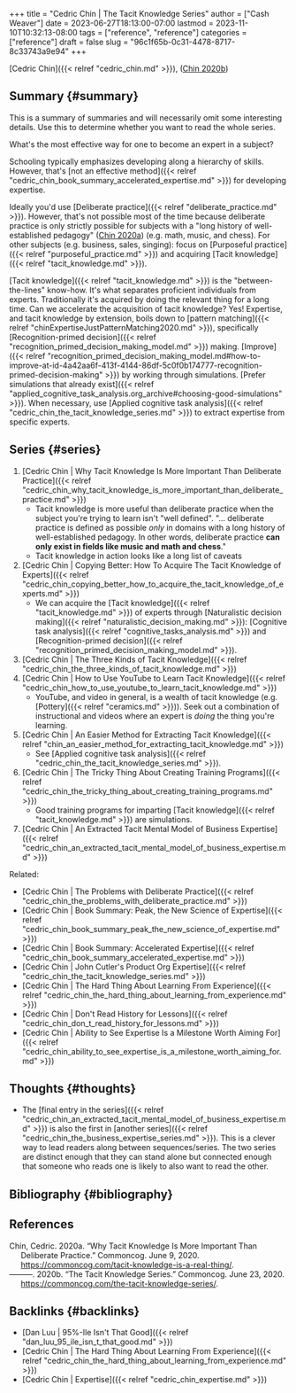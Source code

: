 +++
title = "Cedric Chin | The Tacit Knowledge Series"
author = ["Cash Weaver"]
date = 2023-06-27T18:13:00-07:00
lastmod = 2023-11-10T10:32:13-08:00
tags = ["reference", "reference"]
categories = ["reference"]
draft = false
slug = "96c1f65b-0c31-4478-8717-8c33743a9e94"
+++

[Cedric Chin]({{< relref "cedric_chin.md" >}}), (<a href="#citeproc_bib_item_2">Chin 2020b</a>)


## Summary {#summary}

This is a summary of summaries and will necessarily omit some interesting details. Use this to determine whether you want to read the whole series.

What's the most effective way for one to become an expert in a subject?

Schooling typically emphasizes developing along a hierarchy of skills. However, that's [not an effective method]({{< relref "cedric_chin_book_summary_accelerated_expertise.md" >}}) for developing expertise.

Ideally you'd use [Deliberate practice]({{< relref "deliberate_practice.md" >}}). However, that's not possible most of the time because deliberate practice is only strictly possible for subjects with a "long history of well-established pedagogy" (<a href="#citeproc_bib_item_1">Chin 2020a</a>) (e.g. math, music, and chess). For other subjects (e.g. business, sales, singing): focus on [Purposeful practice]({{< relref "purposeful_practice.md" >}}) and acquiring [Tacit knowledge]({{< relref "tacit_knowledge.md" >}}).

[Tacit knowledge]({{< relref "tacit_knowledge.md" >}}) is the "between-the-lines" know-how. It's what separates proficient individuals from experts. Traditionally it's acquired by doing the relevant thing for a long time. Can we accelerate the acquisition of tacit knowledge? Yes! Expertise, and tacit knowledge by extension, boils down to [pattern matching]({{< relref "chinExpertiseJustPatternMatching2020.md" >}}), specifically [Recognition-primed decision]({{< relref "recognition_primed_decision_making_model.md" >}}) making. [Improve]({{< relref "recognition_primed_decision_making_model.md#how-to-improve-at-id-4a42aa6f-413f-4144-86df-5c0f0b174777-recognition-primed-decision-making" >}}) by working through simulations. [Prefer simulations that already exist]({{< relref "applied_cognitive_task_analysis.org_archive#choosing-good-simulations" >}}). When necessary, use [Applied cognitive task analysis]({{< relref "cedric_chin_the_tacit_knowledge_series.md" >}}) to extract expertise from specific experts.


## Series {#series}

1.  [Cedric Chin | Why Tacit Knowledge Is More Important Than Deliberate Practice]({{< relref "cedric_chin_why_tacit_knowledge_is_more_important_than_deliberate_practice.md" >}})
    -   Tacit knowledge is more useful than deliberate practice when the subject you're trying to learn isn't "well defined". "... deliberate practice is defined as possible _only_ in domains with a long history of well-established pedagogy. In other words, deliberate practice **can only exist in fields like music and math and chess**."
    -   Tacit knowledge in action looks like a long list of caveats
2.  [Cedric Chin | Copying Better: How To Acquire The Tacit Knowledge of Experts]({{< relref "cedric_chin_copying_better_how_to_acquire_the_tacit_knowledge_of_experts.md" >}})
    -   We can acquire the [Tacit knowledge]({{< relref "tacit_knowledge.md" >}}) of experts through [Naturalistic decision making]({{< relref "naturalistic_decision_making.md" >}}): [Cognitive task analysis]({{< relref "cognitive_tasks_analysis.md" >}}) and [Recognition-primed decision]({{< relref "recognition_primed_decision_making_model.md" >}}).
3.  [Cedric Chin | The Three Kinds of Tacit Knowledge]({{< relref "cedric_chin_the_three_kinds_of_tacit_knowledge.md" >}})
4.  [Cedric Chin | How to Use YouTube to Learn Tacit Knowledge]({{< relref "cedric_chin_how_to_use_youtube_to_learn_tacit_knowledge.md" >}})
    -   YouTube, and video in general, is a wealth of tacit knowledge (e.g. [Pottery]({{< relref "ceramics.md" >}})). Seek out a combination of instructional and videos where an expert is _doing_ the thing you're learning.
5.  [Cedric Chin | An Easier Method for Extracting Tacit Knowledge]({{< relref "chin_an_easier_method_for_extracting_tacit_knowledge.md" >}})
    -   See [Applied cognitive task analysis]({{< relref "cedric_chin_the_tacit_knowledge_series.md" >}}).
6.  [Cedric Chin | The Tricky Thing About Creating Training Programs]({{< relref "cedric_chin_the_tricky_thing_about_creating_training_programs.md" >}})
    -   Good training programs for imparting [Tacit knowledge]({{< relref "tacit_knowledge.md" >}}) are simulations.
7.  [Cedric Chin | An Extracted Tacit Mental Model of Business Expertise]({{< relref "cedric_chin_an_extracted_tacit_mental_model_of_business_expertise.md" >}})

Related:

-   [Cedric Chin | The Problems with Deliberate Practice]({{< relref "cedric_chin_the_problems_with_deliberate_practice.md" >}})
-   [Cedric Chin | Book Summary: Peak, the New Science of Expertise]({{< relref "cedric_chin_book_summary_peak_the_new_science_of_expertise.md" >}})
-   [Cedric Chin | Book Summary: Accelerated Expertise]({{< relref "cedric_chin_book_summary_accelerated_expertise.md" >}})
-   [Cedric Chin | John Cutler's Product Org Expertise]({{< relref "cedric_chin_the_tacit_knowledge_series.md" >}})
-   [Cedric Chin | The Hard Thing About Learning From Experience]({{< relref "cedric_chin_the_hard_thing_about_learning_from_experience.md" >}})
-   [Cedric Chin | Don't Read History for Lessons]({{< relref "cedric_chin_don_t_read_history_for_lessons.md" >}})
-   [Cedric Chin | Ability to See Expertise Is a Milestone Worth Aiming For]({{< relref "cedric_chin_ability_to_see_expertise_is_a_milestone_worth_aiming_for.md" >}})


## Thoughts {#thoughts}

-   The [final entry in the series]({{< relref "cedric_chin_an_extracted_tacit_mental_model_of_business_expertise.md" >}}) is also the first in [another series]({{< relref "cedric_chin_the_business_expertise_series.md" >}}). This is a clever way to lead readers along between sequences/series. The two series are distinct enough that they can stand alone but connected enough that someone who reads one is likely to also want to read the other.


## Bibliography {#bibliography}

## References

<style>.csl-entry{text-indent: -1.5em; margin-left: 1.5em;}</style><div class="csl-bib-body">
  <div class="csl-entry"><a id="citeproc_bib_item_1"></a>Chin, Cedric. 2020a. “Why Tacit Knowledge Is More Important Than Deliberate Practice.” Commoncog. June 9, 2020. <a href="https://commoncog.com/tacit-knowledge-is-a-real-thing/">https://commoncog.com/tacit-knowledge-is-a-real-thing/</a>.</div>
  <div class="csl-entry"><a id="citeproc_bib_item_2"></a>———. 2020b. “The Tacit Knowledge Series.” Commoncog. June 23, 2020. <a href="https://commoncog.com/the-tacit-knowledge-series/">https://commoncog.com/the-tacit-knowledge-series/</a>.</div>
</div>


## Backlinks {#backlinks}

-   [Dan Luu | 95%-Ile Isn't That Good]({{< relref "dan_luu_95_ile_isn_t_that_good.md" >}})
-   [Cedric Chin | The Hard Thing About Learning From Experience]({{< relref "cedric_chin_the_hard_thing_about_learning_from_experience.md" >}})
-   [Cedric Chin | Expertise]({{< relref "cedric_chin_expertise.md" >}})
